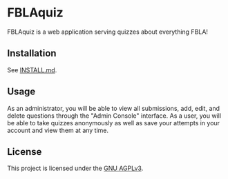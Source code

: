 # FBLAquiz
FBLAquiz is a web application serving quizzes about everything FBLA!

## Installation
See [INSTALL.md](INSTALL.md).

## Usage
As an administrator, you will be able to view all submissions, add, edit, and delete questions
through the "Admin Console" interface. As a user, you will be able to take quizzes anonymously as
well as save your attempts in your account and view them at any time.

## License
This project is licensed under the [GNU AGPLv3](LICENSE).
